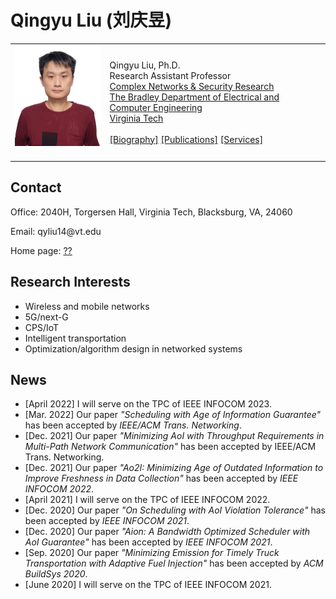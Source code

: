 <head>
<meta name="generator" content="jemdoc, see http://jemdoc.jaboc.net/" />
<meta http-equiv="Content-Type" content="text/html;charset=utf-8" />
<link rel="stylesheet" href="jemdoc.css" type="text/css" />
</head>
<body>
<div id="layout-content">
<div id="toptitle">
<h1>Qingyu Liu (刘庆昱)</h1>
</div>
<table class="imgtable"><tr><td>
<a href="https://qyliu.github.io/"><img src="Qingyu.PNG" alt="alt text" width="180px" /></a>&nbsp;</td>
<td align="left"><p>Qingyu Liu, Ph.D.<br />
Research Assistant Professor <br />
<a href="https://www.cnsr.ictas.vt.edu/">Complex Networks & Security Research</a> <br />
<a href="https://ece.vt.edu/">The Bradley Department of Electrical and Computer Engineering</a> <br />
<a href="https://vt.edu/">Virginia Tech</a> <br />
<br />
<a href="??">[Biography]</a> 
  <a href="??">[Publications]</a> 
  <a href="??">[Services]</a></p>
</td></tr></table>

<h2>Contact</h2>
<p>Office: 2040H, Torgersen Hall, Virginia Tech, Blacksburg, VA, 24060<br /></p>
<p>Email: qyliu14@vt.edu</p>
<p>Home page: <a href="??">??</a></p>

<h2>Research Interests</h2>
<ul>
<p><li>Wireless and mobile networks
</li>
<li>5G/next-G
</li><li>CPS/IoT
</li><li>Intelligent transportation
</li><li>Optimization/algorithm design in networked systems
</li></p>
</ul>  




<h2>News</h2>
<ul>
<p><li>[April 2022] I will serve on the TPC of IEEE INFOCOM 2023.
</li>
<li>[Mar. 2022] Our paper <i>"Scheduling with Age of Information Guarantee"</i> has been accepted by <i>IEEE/ACM Trans. Networking</i>.
</li><li>[Dec. 2021] Our paper <i>"Minimizing AoI with Throughput Requirements in Multi-Path Network Communication"</i> has been accepted by IEEE/ACM Trans. Networking</i>.
</li><li>[Dec. 2021] Our paper <i>"Ao2I: Minimizing Age of Outdated Information to Improve Freshness in Data Collection"</i> has been accepted by <i>IEEE INFOCOM 2022</i>. 
</li><li>[April 2021] I will serve on the TPC of IEEE INFOCOM 2022.
</li><li>[Dec. 2020] Our paper <i>"On Scheduling with AoI Violation Tolerance"</i> has been accepted by <i>IEEE INFOCOM 2021</i>. 
</li><li>[Dec. 2020] Our paper <i>"Aion: A Bandwidth Optimized Scheduler with AoI Guarantee"</i> has been accepted by <i>IEEE INFOCOM 2021</i>. 
</li><li>[Sep. 2020] Our paper <i>"Minimizing Emission for Timely Truck Transportation with Adaptive Fuel Injection"</i> has been accepted by <i>ACM BuildSys 2020</i>.
</li><li>[June 2020] I will serve on the TPC of IEEE INFOCOM 2021.
</li></p>
</ul>
 
</div>
</body>

 
